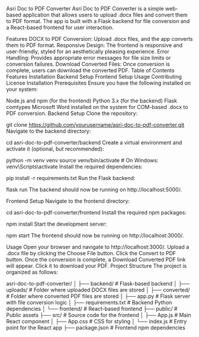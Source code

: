 Asri Doc to PDF Converter
Asri Doc to PDF Converter is a simple web-based application that allows users to upload .docx files and convert them to PDF format. The app is built with a Flask backend for file conversion and a React-based frontend for user interaction.

Features
DOCX to PDF Conversion: Upload .docx files, and the app converts them to PDF format.
Responsive Design: The frontend is responsive and user-friendly, styled for an aesthetically pleasing experience.
Error Handling: Provides appropriate error messages for file size limits or conversion failures.
Download Converted Files: Once conversion is complete, users can download the converted PDF.
Table of Contents
Features
Installation
Backend Setup
Frontend Setup
Usage
Contributing
License
Installation
Prerequisites
Ensure you have the following installed on your system:

Node.js and npm (for the frontend)
Python 3.x (for the backend)
Flask
comtypes
Microsoft Word installed on the system for COM-based .docx to PDF conversion.
Backend Setup
Clone the repository:

 

git clone https://github.com/yourusername/asri-doc-to-pdf-converter.git
Navigate to the backend directory:

 
 
cd asri-doc-to-pdf-converter/backend
Create a virtual environment and activate it (optional, but recommended):

 
 
python -m venv venv
source venv/bin/activate  # On Windows: venv\Scripts\activate
Install the required dependencies:

 
 
pip install -r requirements.txt
Run the Flask backend:

 
 
flask run
The backend should now be running on http://localhost:5000/.

Frontend Setup
Navigate to the frontend directory:

 
 
cd asri-doc-to-pdf-converter/frontend
Install the required npm packages:

 
 
npm install
Start the development server:

 
 
npm start
The frontend should now be running on http://localhost:3000/.

Usage
Open your browser and navigate to http://localhost:3000/.
Upload a .docx file by clicking the Choose File button.
Click the Convert to PDF button.
Once the conversion is complete, a Download Converted PDF link will appear. Click it to download your PDF.
Project Structure
The project is organized as follows:

 
 
asri-doc-to-pdf-converter/
│
├── backend/                  # Flask-based backend
│   ├── uploads/              # Folder where uploaded DOCX files are stored
│   ├── converted/            # Folder where converted PDF files are stored
│   ├── app.py                # Flask server with file conversion logic
│   ├── requirements.txt      # Backend Python dependencies
│
└── frontend/                 # React-based frontend
    ├── public/               # Public assets
    ├── src/                  # Source code for the frontend
    │   ├── App.js            # Main React component
    │   ├── App.css           # CSS for styling
    │   └── index.js          # Entry point for the React app
    ├── package.json          # Frontend npm dependencies

